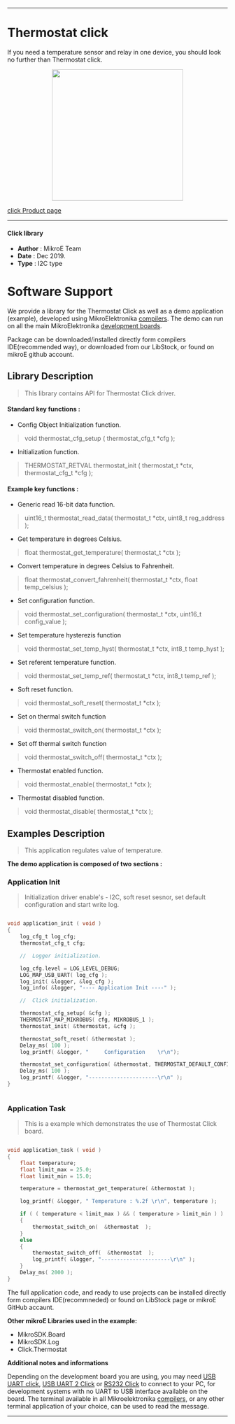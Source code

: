 
---
# Thermostat click

If you need a temperature sensor and relay in one device, you should look no further than Thermostat click.

<p align="center">
  <img src="https://download.mikroe.com/images/click_for_ide/thermostat_click.png" height=300px>
</p>

[click Product page](https://www.mikroe.com/thermostat-click)

---


#### Click library 

- **Author**        : MikroE Team
- **Date**          : Dec 2019.
- **Type**          : I2C type


# Software Support

We provide a library for the Thermostat Click 
as well as a demo application (example), developed using MikroElektronika 
[compilers](https://shop.mikroe.com/compilers). 
The demo can run on all the main MikroElektronika [development boards](https://shop.mikroe.com/development-boards).

Package can be downloaded/installed directly form compilers IDE(recommended way), or downloaded from our LibStock, or found on mikroE github account. 

## Library Description

> This library contains API for Thermostat Click driver.

#### Standard key functions :

- Config Object Initialization function.
> void thermostat_cfg_setup ( thermostat_cfg_t *cfg ); 
 
- Initialization function.
> THERMOSTAT_RETVAL thermostat_init ( thermostat_t *ctx, thermostat_cfg_t *cfg );


#### Example key functions :

- Generic read 16-bit data function.
>  uint16_t thermostat_read_data( thermostat_t *ctx, uint8_t reg_address );
 
- Get temperature in degrees Celsius.
> float thermostat_get_temperature( thermostat_t *ctx );

- Convert temperature in degrees Celsius to Fahrenheit.
> float thermostat_convert_fahrenheit( thermostat_t *ctx, float temp_celsius );

- Set configuration function.
> void thermostat_set_configuration( thermostat_t *ctx, uint16_t config_value );

- Set temperature hysterezis function
> void thermostat_set_temp_hyst( thermostat_t *ctx, int8_t temp_hyst );

- Set referent temperature function.
> void thermostat_set_temp_ref( thermostat_t *ctx, int8_t temp_ref );

- Soft reset function.
> void thermostat_soft_reset( thermostat_t *ctx );

- Set on thermal switch function
> void thermostat_switch_on( thermostat_t *ctx );

- Set off thermal switch function
> void thermostat_switch_off( thermostat_t *ctx );

- Thermostat enabled function.
> void thermostat_enable( thermostat_t *ctx );

- Thermostat disabled function.
> void thermostat_disable( thermostat_t *ctx );

## Examples Description

> This application regulates value of temperature.

**The demo application is composed of two sections :**

### Application Init 

> Initialization driver enable's - I2C, soft reset sesnor, set default configuration and start write log.

```c

void application_init ( void )
{
    log_cfg_t log_cfg;
    thermostat_cfg_t cfg;

    //  Logger initialization.

    log_cfg.level = LOG_LEVEL_DEBUG;
    LOG_MAP_USB_UART( log_cfg );
    log_init( &logger, &log_cfg );
    log_info( &logger, "---- Application Init ----" );

    //  Click initialization.

    thermostat_cfg_setup( &cfg );
    THERMOSTAT_MAP_MIKROBUS( cfg, MIKROBUS_1 );
    thermostat_init( &thermostat, &cfg );

    thermostat_soft_reset( &thermostat );
    Delay_ms( 100 );
    log_printf( &logger, "     Configuration    \r\n");

    thermostat_set_configuration( &thermostat, THERMOSTAT_DEFAULT_CONFIG );
    Delay_ms( 100 );
    log_printf( &logger, "----------------------\r\n" );
}
  
```

### Application Task

> This is a example which demonstrates the use of Thermostat Click board.

```c

void application_task ( void )
{
    float temperature;
    float limit_max = 25.0;
    float limit_min = 15.0;

    temperature = thermostat_get_temperature( &thermostat );

    log_printf( &logger, " Temperature : %.2f \r\n", temperature );

    if ( ( temperature < limit_max ) && ( temperature > limit_min ) )
    { 
        thermostat_switch_on(  &thermostat  );
    }
    else
    {   
        thermostat_switch_off(  &thermostat  );
        log_printf( &logger, "----------------------\r\n" );
    }
    Delay_ms( 2000 );
} 

```


The full application code, and ready to use projects can be  installed directly form compilers IDE(recommneded) or found on LibStock page or mikroE GitHub accaunt.

**Other mikroE Libraries used in the example:** 

- MikroSDK.Board
- MikroSDK.Log
- Click.Thermostat

**Additional notes and informations**

Depending on the development board you are using, you may need 
[USB UART click](https://shop.mikroe.com/usb-uart-click), 
[USB UART 2 Click](https://shop.mikroe.com/usb-uart-2-click) or 
[RS232 Click](https://shop.mikroe.com/rs232-click) to connect to your PC, for 
development systems with no UART to USB interface available on the board. The 
terminal available in all Mikroelektronika 
[compilers](https://shop.mikroe.com/compilers), or any other terminal application 
of your choice, can be used to read the message.



---
